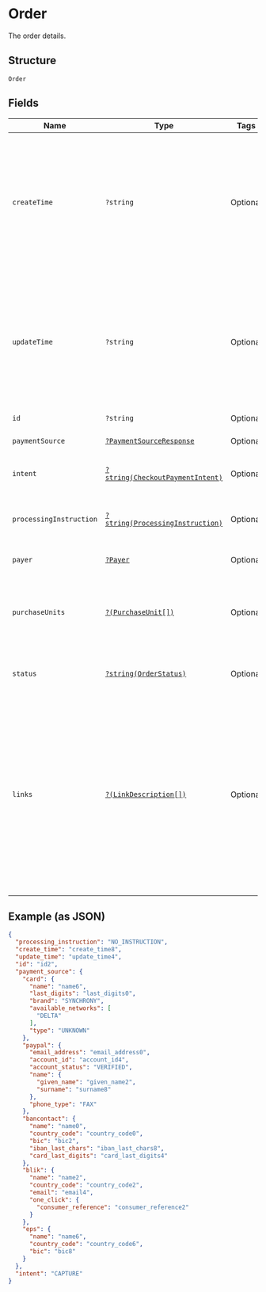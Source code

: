 
# Order

The order details.

## Structure

`Order`

## Fields

| Name | Type | Tags | Description | Getter | Setter |
|  --- | --- | --- | --- | --- | --- |
| `createTime` | `?string` | Optional | The date and time, in [Internet date and time format](https://tools.ietf.org/html/rfc3339#section-5.6). Seconds are required while fractional seconds are optional.<blockquote><strong>Note:</strong> The regular expression provides guidance but does not reject all invalid dates.</blockquote><br>**Constraints**: *Minimum Length*: `20`, *Maximum Length*: `64`, *Pattern*: `^[0-9]{4}-(0[1-9]\|1[0-2])-(0[1-9]\|[1-2][0-9]\|3[0-1])[T,t]([0-1][0-9]\|2[0-3]):[0-5][0-9]:([0-5][0-9]\|60)([.][0-9]+)?([Zz]\|[+-][0-9]{2}:[0-9]{2})$` | getCreateTime(): ?string | setCreateTime(?string createTime): void |
| `updateTime` | `?string` | Optional | The date and time, in [Internet date and time format](https://tools.ietf.org/html/rfc3339#section-5.6). Seconds are required while fractional seconds are optional.<blockquote><strong>Note:</strong> The regular expression provides guidance but does not reject all invalid dates.</blockquote><br>**Constraints**: *Minimum Length*: `20`, *Maximum Length*: `64`, *Pattern*: `^[0-9]{4}-(0[1-9]\|1[0-2])-(0[1-9]\|[1-2][0-9]\|3[0-1])[T,t]([0-1][0-9]\|2[0-3]):[0-5][0-9]:([0-5][0-9]\|60)([.][0-9]+)?([Zz]\|[+-][0-9]{2}:[0-9]{2})$` | getUpdateTime(): ?string | setUpdateTime(?string updateTime): void |
| `id` | `?string` | Optional | The ID of the order. | getId(): ?string | setId(?string id): void |
| `paymentSource` | [`?PaymentSourceResponse`](../../doc/models/payment-source-response.md) | Optional | The payment source used to fund the payment. | getPaymentSource(): ?PaymentSourceResponse | setPaymentSource(?PaymentSourceResponse paymentSource): void |
| `intent` | [`?string(CheckoutPaymentIntent)`](../../doc/models/checkout-payment-intent.md) | Optional | The intent to either capture payment immediately or authorize a payment for an order after order creation. | getIntent(): ?string | setIntent(?string intent): void |
| `processingInstruction` | [`?string(ProcessingInstruction)`](../../doc/models/processing-instruction.md) | Optional | The instruction to process an order.<br>**Default**: `ProcessingInstruction::NO_INSTRUCTION`<br>**Constraints**: *Minimum Length*: `1`, *Maximum Length*: `36`, *Pattern*: `^[0-9A-Z_]+$` | getProcessingInstruction(): ?string | setProcessingInstruction(?string processingInstruction): void |
| `payer` | [`?Payer`](../../doc/models/payer.md) | Optional | - | getPayer(): ?Payer | setPayer(?Payer payer): void |
| `purchaseUnits` | [`?(PurchaseUnit[])`](../../doc/models/purchase-unit.md) | Optional | An array of purchase units. Each purchase unit establishes a contract between a customer and merchant. Each purchase unit represents either a full or partial order that the customer intends to purchase from the merchant.<br>**Constraints**: *Minimum Items*: `1`, *Maximum Items*: `10` | getPurchaseUnits(): ?array | setPurchaseUnits(?array purchaseUnits): void |
| `status` | [`?string(OrderStatus)`](../../doc/models/order-status.md) | Optional | The order status.<br>**Constraints**: *Minimum Length*: `1`, *Maximum Length*: `255`, *Pattern*: `^[0-9A-Z_]+$` | getStatus(): ?string | setStatus(?string status): void |
| `links` | [`?(LinkDescription[])`](../../doc/models/link-description.md) | Optional | An array of request-related HATEOAS links. To complete payer approval, use the `approve` link to redirect the payer. The API caller has 3 hours (default setting, this which can be changed by your account manager to 24/48/72 hours to accommodate your use case) from the time the order is created, to redirect your payer. Once redirected, the API caller has 3 hours for the payer to approve the order and either authorize or capture the order. If you are not using the PayPal JavaScript SDK to initiate PayPal Checkout (in context) ensure that you include `application_context.return_url` is specified or you will get "We're sorry, Things don't appear to be working at the moment" after the payer approves the payment. | getLinks(): ?array | setLinks(?array links): void |

## Example (as JSON)

```json
{
  "processing_instruction": "NO_INSTRUCTION",
  "create_time": "create_time8",
  "update_time": "update_time4",
  "id": "id2",
  "payment_source": {
    "card": {
      "name": "name6",
      "last_digits": "last_digits0",
      "brand": "SYNCHRONY",
      "available_networks": [
        "DELTA"
      ],
      "type": "UNKNOWN"
    },
    "paypal": {
      "email_address": "email_address0",
      "account_id": "account_id4",
      "account_status": "VERIFIED",
      "name": {
        "given_name": "given_name2",
        "surname": "surname8"
      },
      "phone_type": "FAX"
    },
    "bancontact": {
      "name": "name0",
      "country_code": "country_code0",
      "bic": "bic2",
      "iban_last_chars": "iban_last_chars8",
      "card_last_digits": "card_last_digits4"
    },
    "blik": {
      "name": "name2",
      "country_code": "country_code2",
      "email": "email4",
      "one_click": {
        "consumer_reference": "consumer_reference2"
      }
    },
    "eps": {
      "name": "name6",
      "country_code": "country_code6",
      "bic": "bic8"
    }
  },
  "intent": "CAPTURE"
}
```

